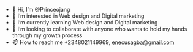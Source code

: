 - 👋 Hi, I’m @Princeojang
- 👀 I’m interested in Web design and Digital marketing
- 🌱 I’m currently learning Web design and Digital marketing
- 💞️ I’m looking to collaborate with anyone who wants to hold my hands through my growth process
- 📫 How to reach me +2348021149969, enecusagba@gmail.com
  
<!---
Princeojang/Princeojang is a ✨ special ✨ repository because its `README.md` (this file) appears on your GitHub profile.
You can click the Preview link to take a look at your changes.
--->
